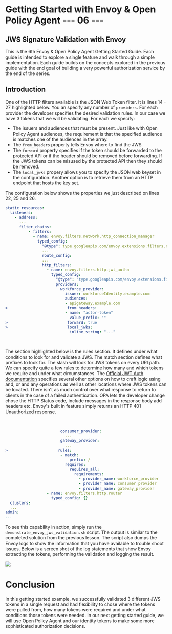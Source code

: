 # Getting Started with Envoy & Open Policy Agent --- 06 ---
## JWS Signature Validation with Envoy

This is the 6th Envoy & Open Policy Agent Getting Started Guide. Each guide is intended to explore a single feature and walk through a simple implementation. Each guide builds on the concepts explored in the previous guide with the end goal of building a very powerful authorization service by the end of the series. 

## Introduction

One of the HTTP filters available is the JSON Web Token filter. It is lines 14 - 27 highlighted below. You an specify any number of `providers`. For each provider the developer specifies the desired validation rules. In our case we have 3 tokens that we will be validating. For each we specify:
* The issuers and audiences that must be present. Just like with Open Policy Agent audiences, the requirement is that the specified audience is matches one of the audiences in the array. 
* The `from_headers` property tells Envoy where to find the JWS
* The `forward` property specifies if the token should be forwarded to the protected API or if the header should be removed before forwarding. If the JWS tokens can be misused by the protected API then they should be removed. 
* The `local_jwks` propery allows you to specify the JSON web keyset in the configuration. Another option is to retrieve them from an HTTP endpoint that hosts the key set. 

The configuration below shows the properties we just described on lines 22, 25 and 26.

``` yaml {linenos=inline,hl_lines=["14-27"],linenostart=1}
static_resources:
  listeners:
    - address:
      ...
      filter_chains:
          - filters:
            - name: envoy.filters.network.http_connection_manager
              typed_config:
                "@type": type.googleapis.com/envoy.extensions.filters.network.http_connection_manager.v3.HttpConnectionManager
                ...
                route_config:
                ...
                http_filters:
                  - name: envoy.filters.http.jwt_authn
                    typed_config:
                      "@type": "type.googleapis.com/envoy.extensions.filters.http.jwt_authn.v3.JwtAuthentication"
                      providers:
                        workforce_provider:
                          issuer: workforceIdentity.example.com
                          audiences:
                          - apigateway.example.com
>                          from_headers:
                          - name: "actor-token"
                            value_prefix: ""
>                          forward: true
>                          local_jwks:
                            inline_string: "..."
```

<br>

The section highlighted below is the rules section. It defines under what conditions to look for and validate a JWS. The match section defines what prefixes to look for. The slash will look for JWS tokens on every URI path. We can specify quite a few rules to determine how many and which tokens we require and under what circumstances. The <span style="color:blue">[Official JWT Auth documentation](https://www.envoyproxy.io/docs/envoy/latest/api-v2/config/filter/http/jwt_authn/v2alpha/config.proto)</span> specifies several other options on how to craft logic using and, or and any operations as well as other locations where JWS tokens can be located. There isn't as much control over what response to return to clients in the case of a failed authentication. OPA lets the developer change chose the HTTP Status code, include messages in the response body add headers etc. Envoy's built in feature simply returns an HTTP 401 Unauthorized response. 

<br>

``` yaml {linenos=inline,hl_lines=["5-13"],linenostart=28}
                        consumer_provider:
                          ...
                        gateway_provider:
                          ...
>                      rules:
                        - match:
                            prefix: /
                          requires:
                            requires_all:
                              requirements:
                                - provider_name: workforce_provider
                                - provider_name: consumer_provider
                                - provider_name: gateway_provider
                  - name: envoy.filters.http.router
                    typed_config: {}
  clusters:
  ...
admin:
...
```

To see this capability in action, simply run the `demonstrate_envoy_jws_validation.sh` script. The output is similar to the completed solution from the previous lesson. The script also dumps the Envoy logs to show the information that you have available to trouble shoot issues. Below is a screen shot of the log statements that show Envoy extracting the tokens, performing the validation and logging the result. 

<img class="special-img-class" src="https://helpfulbadger.github.io/img/2020/08/06_envoy_jws_log.png" /><br>

# Conclusion

In this getting started example, we successfully validated 3 different JWS tokens in a single request and had flexibility to chose where the tokens were pulled from, how many tokens were required and under what conditions those tokens were needed. In our next getting started guide, we will use Open Policy Agent and our identity tokens to make some more sophisticated authorization decisions. 